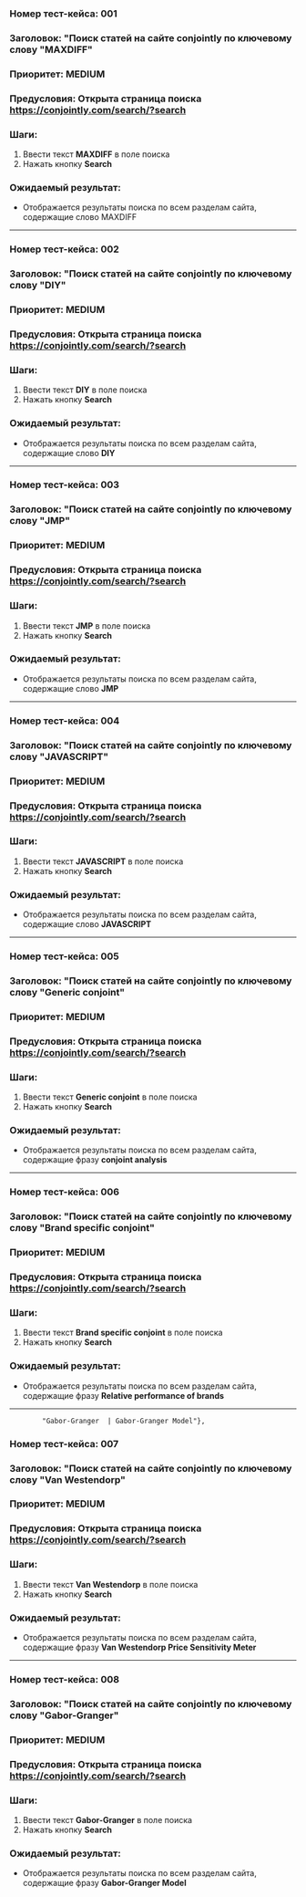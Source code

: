 ### Номер тест-кейса: 001
### Заголовок: "Поиск статей на сайте conjointly по ключевому слову "MAXDIFF"
### Приоритет: MEDIUM
### Предусловия: Открыта страница поиска https://conjointly.com/search/?search

### Шаги:
1. Ввести текст **MAXDIFF** в поле поиска
2. Нажать кнопку **Search** 

### Ожидаемый результат:
* Отображается результаты поиска по всем разделам сайта, содержащие слово MAXDIFF

---
### Номер тест-кейса: 002
### Заголовок: "Поиск статей на сайте conjointly по ключевому слову "DIY"
### Приоритет: MEDIUM
### Предусловия: Открыта страница поиска https://conjointly.com/search/?search

### Шаги:
1. Ввести текст **DIY** в поле поиска
2. Нажать кнопку **Search**

### Ожидаемый результат:
* Отображается результаты поиска по всем разделам сайта, содержащие слово **DIY**
---
### Номер тест-кейса: 003
### Заголовок: "Поиск статей на сайте conjointly по ключевому слову "JMP"
### Приоритет: MEDIUM
### Предусловия: Открыта страница поиска https://conjointly.com/search/?search

### Шаги:
1. Ввести текст **JMP** в поле поиска
2. Нажать кнопку **Search**

### Ожидаемый результат:
* Отображается результаты поиска по всем разделам сайта, содержащие слово **JMP**
---
### Номер тест-кейса: 004
### Заголовок: "Поиск статей на сайте conjointly по ключевому слову "JAVASCRIPT"
### Приоритет: MEDIUM
### Предусловия: Открыта страница поиска https://conjointly.com/search/?search

### Шаги:
1. Ввести текст **JAVASCRIPT** в поле поиска
2. Нажать кнопку **Search**

### Ожидаемый результат:
* Отображается результаты поиска по всем разделам сайта, содержащие слово **JAVASCRIPT**
---
### Номер тест-кейса: 005
### Заголовок: "Поиск статей на сайте conjointly по ключевому слову "Generic conjoint"
### Приоритет: MEDIUM
### Предусловия: Открыта страница поиска https://conjointly.com/search/?search

### Шаги:
1. Ввести текст **Generic conjoint** в поле поиска
2. Нажать кнопку **Search**

### Ожидаемый результат:
* Отображается результаты поиска по всем разделам сайта, содержащие фразу **conjoint analysis**
---
### Номер тест-кейса: 006
### Заголовок: "Поиск статей на сайте conjointly по ключевому слову "Brand specific conjoint"
### Приоритет: MEDIUM
### Предусловия: Открыта страница поиска https://conjointly.com/search/?search

### Шаги:
1. Ввести текст **Brand specific conjoint** в поле поиска
2. Нажать кнопку **Search**

### Ожидаемый результат:
* Отображается результаты поиска по всем разделам сайта, содержащие фразу **Relative performance of brands**
---
            "Gabor-Granger  | Gabor-Granger Model"},
### Номер тест-кейса: 007
### Заголовок: "Поиск статей на сайте conjointly по ключевому слову "Van Westendorp"
### Приоритет: MEDIUM
### Предусловия: Открыта страница поиска https://conjointly.com/search/?search

### Шаги:
1. Ввести текст **Van Westendorp** в поле поиска
2. Нажать кнопку **Search**

### Ожидаемый результат:
* Отображается результаты поиска по всем разделам сайта, содержащие фразу **Van Westendorp Price Sensitivity Meter**
---
### Номер тест-кейса: 008
### Заголовок: "Поиск статей на сайте conjointly по ключевому слову "Gabor-Granger"
### Приоритет: MEDIUM
### Предусловия: Открыта страница поиска https://conjointly.com/search/?search

### Шаги:
1. Ввести текст **Gabor-Granger** в поле поиска
2. Нажать кнопку **Search**

### Ожидаемый результат:
* Отображается результаты поиска по всем разделам сайта, содержащие фразу **Gabor-Granger Model**
